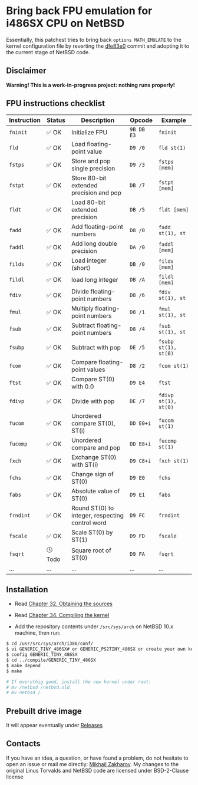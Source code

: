 # Bring back FPU emulation for i486SX CPU on NetBSD

Essentially, this patchest tries to bring back `options MATH_EMULATE` to the kernel configuration file by reverting
the [dfe83e0](https://github.com/NetBSD/src/commit/dfe83e08ca9688dd195a43113e7bc7c58fcdd14a) commit and adopting it
to the current stage of NetBSD code.

## Disclaimer

  **Warning! This is a work-in-progress project: nothing runs properly!**

## FPU instructions checklist

| Instruction | Status   | Description                                     | Opcode     | Example              |
| ----------- | -------- | ----------------------------------------------- | ---------- | -------------------- |
| `fninit`    | ✅ OK   | Initialize FPU                                  | `9B DB E3` | `fninit`             |
| `fld`       | ✅ OK   | Load floating-point value                       | `D9 /0`    | `fld st(1)`          |
| `fstps`     | ✅ OK   | Store and pop single precision                  | `D9 /3`    | `fstps [mem]`        |
| `fstpt`     | ✅ OK   | Store 80-bit extended precision and pop         | `DB /7`    | `fstpt [mem]`        |
| `fldt`      | ✅ OK   | Load 80-bit extended precision                  | `DB /5`    | `fldt [mem]`         |
| `fadd`      | ✅ OK   | Add floating-point numbers                      | `D8 /0`    | `fadd st(1), st`     |
| `faddl`     | ✅ OK   | Add long double precision                       | `DA /0`    | `faddl [mem]`        |
| `filds`     | ✅ OK   | Load integer (short)                            | `DB /0`    | `filds [mem]`        |
| `fildl`     | ✅ OK   | load long integer                               | `DB /A`    | `fildl [mem]`        |
| `fdiv`      | ✅ OK   | Divide floating-point numbers                   | `D8 /6`    | `fdiv st(1), st`     |
| `fmul`      | ✅ OK   | Multiply floating-point numbers                 | `D8 /1`    | `fmul st(1), st`     |
| `fsub`      | ✅ OK   | Subtract floating-point numbers                 | `D8 /4`    | `fsub st(1), st`     |
| `fsubp`     | ✅ OK   | Subtract with pop                               | `DE /5`    | `fsubp st(1), st(0)` |
| `fcom`      | ✅ OK   | Compare floating-point values                   | `D8 /2`    | `fcom st(1)`         |
| `ftst`      | ✅ OK   | Compare ST(0) with 0.0                          | `D9 E4`    | `ftst`               |
| `fdivp`     | ✅ OK   | Divide with pop                                 | `DE /7`    | `fdivp st(1), st(0)` |
| `fucom`     | ✅ OK   | Unordered compare ST(0), ST(i)                  | `DD E0+i`  | `fucom st(1)`        |
| `fucomp`    | ✅ OK   | Unordered compare and pop                       | `DD E8+i`  | `fucomp st(1)`       |
| `fxch`      | ✅ OK   | Exchange ST(0) with ST(i)                       | `D9 C8+i`  | `fxch st(1)`         |
| `fchs`      | ✅ OK   | Change sign of ST(0)                            | `D9 E0`    | `fchs`               |
| `fabs`      | ✅ OK   | Absolute value of ST(0)                         | `D9 E1`    | `fabs`               |
| `frndint`   | ✅ OK   | Round ST(0) to integer, respecting control word | `D9 FC`    | `frndint`            |
| `fscale`    | ✅ OK   | Scale ST(0) by ST(1)                            | `D9 FD`    | `fscale`             |
| `fsqrt`     | 🕓 Todo | Square root of ST(0)                            | `D9 FA`    | `fsqrt`              |
| ...         | ...      | ...                                             | ...        | ...                  |

## Installation

* Read [Chapter 32. Obtaining the sources](https://www.netbsd.org/docs/guide/en/chap-fetch.html)
* Read [Chapter 34. Compiling the kernel](https://www.netbsd.org/docs/guide/en/chap-kernel.html)

* Add the repository contents under `/src/sys/arch` on NetBSD 10.x machine, then run:

``` sh
$ cd /usr/src/sys/arch/i386/conf/
$ vi GENERIC_TINY_486SX# or GENERIC_PS2TINY_486SX or create your own kernel configuration with "options MATH_EMULATE"
$ config GENERIC_TINY_486SX
$ cd ../compile/GENERIC_TINY_486SX
$ make depend
$ make

# If everythig good, install the new kernel under root:
# mv /netbsd /netbsd.old
# mv netbsd /
```

## Prebuilt drive image

It will appear eventually under [Releases](https://github.com/mezantrop/i486SX_soft_FPU/releases)

## Contacts

If you have an idea, a question, or have found a problem, do not hesitate to open an issue or mail me
directly: [Mikhail Zakharov](zmey20000@yahoo.com). My changes to the original Linus Torvalds and NetBSD code are
licensed under BSD-2-Clause license
